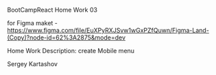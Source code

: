 BootCampReact Home Work 03

for Figma maket - https://www.figma.com/file/EuXPyRXJSvw1wGxPZfQuwn/Figma-Land-(Copy)?node-id=62%3A2875&mode=dev

Home Work Description: create Mobile menu

Sergey Kartashov